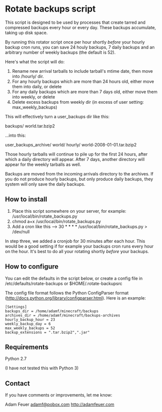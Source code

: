 Rotate backups script
=====================

This script is designed to be used by processes that create tarred and
compressed backups every hour or every day.  These backups accumulate, taking
up disk space.

By running this rotator script once per hour shortly *before* your hourly backup
cron runs, you can save 24 houly backups, 7 daily backups and an arbitrary
number of weekly backups (the default is 52).

Here's what the script will do:

1. Rename new arrival tarballs to include tarball's mtime date, then move into <username>/hourly/ dir.
2. For any hourly backups which are more than 24 hours old, either move them into daily, or delete
3. For any daily backups which are more than 7 days old, either move them into weekly, or delete
4. Delete excess backups from weekly dir (in excess of user setting: max_weekly_backups)

This will effectively turn a user_backups dir like this:

backups/
  world.tar.bzip2

...into this:

user_backups_archive/
world/
   hourly/
      world-2008-01-01.tar.bzip2

Those hourly tarballs will continue to pile up for the first 24 hours, after
which a daily directory will appear.  After 7 days, another directory will
appear for the weekly tarballs as well.

Backups are moved from the incoming arrivals directory to the archives. If you
do not produce hourly backups, but only produce daily backups, they system will
only save the daily backups.


How to install
--------------

1. Place this script somewhere on your server, for example: /usr/local/bin/rotate_backups.py
2. chmod a+x /usr/local/bin/rotate_backups.py 
3. Add a cron like this -->  30 * * * * /usr/local/bin/rotate_backups.py > /dev/null

In step three, we added a cronjob for 30 minutes after each hour. This would be
a good setting if for example your backups cron runs every hour on the hour.
It's best to do all your rotating shortly *before* your backups.


How to configure
----------------

You can edit the defaults in the script below, or create a config file in /etc/defaults/rotate-backups or $HOME/.rotate-backupsrc 

The config file format follows the Python ConfigParser format (http://docs.python.org/library/configparser.html). Here is an example:

```
[Settings]
backups_dir = /home/adamf/minecraft/backups
archives_dir = /home/adamf/minecraft/backups-archives
hourly_backup_hour = 23
weekly_backup_day = 6
max_weekly_backups = 52
backup_extensions = ".tar.bzip2",".jar"
```

Requirements
------------

Python 2.7 

(I have not tested this with Python 3)

Contact
-------

If you have comments or improvements, let me know:

Adam Feuer <adamf@pobox.com>
http://adamfeuer.com


